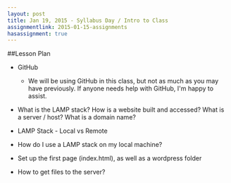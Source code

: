 ```yaml
---
layout: post
title: Jan 19, 2015 - Syllabus Day / Intro to Class
assignmentlink: 2015-01-15-assignments
hasassignment: true
---
```


##Lesson Plan

- GitHub
  - We will be using GitHub in this class, but not as much as you may have previously.  If anyone needs help with GitHub, I'm happy to assist.
  
- What is the LAMP stack?  How is a website built and accessed?  What is a server / host?  What is a domain name?

- LAMP Stack - Local vs Remote

- How do I use a LAMP stack on my local machine?

- Set up the first page (index.html), as well as a wordpress folder

- How to get files to the server?